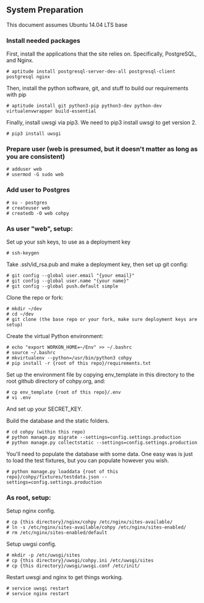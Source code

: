 ## System Preparation

This document assumes Ubuntu 14.04 LTS base

### Install needed packages

First, install the applications that the site relies on. Specifically, PostgreSQL, and Nginx. 

```
# aptitude install postgresql-server-dev-all postgresql-client postgresql nginx
```

Then, install the python software, git, and stuff to build our requirements with pip

```
# aptitude install git python3-pip python3-dev python-dev virtualenvwrapper build-essential
```

Finally, install uwsgi via pip3. We need to pip3 install uwsgi to get version 2.

```
# pip3 install uwsgi
```

### Prepare user (web is presumed, but it doesn't matter as long as you are consistent)
```
# adduser web
# usermod -G sudo web
```

### Add user to Postgres
```
# su - postgres
# createuser web
# createdb -O web cohpy
```

### As user "web", setup:

Set up your ssh keys, to use as a deployment key

```
# ssh-keygen
```

Take .ssh/id_rsa.pub and make a deployment key, then set up git config:

```
# git config --global user.email "{your email}"
# git config --global user.name "{your name}"
# git config --global push.default simple
```

Clone the repo or fork:

```
# mkdir ~/dev
# cd ~/dev
# git clone (the base repo or your fork, make sure deployment keys are setup)
```

Create the virtual Python environment:

```
# echo "export WORKON_HOME=~/Env" >> ~/.bashrc
# source ~/.bashrc
# mkvirtualenv --python=/usr/bin/python3 cohpy
# pip install -r {root of this repo}/requirements.txt
```

Set up the environment file by copying env_template in this directory to the root github directory of cohpy.org, and:

```
# cp env_template {root of this repo}/.env
# vi .env
```

And set up your SECRET_KEY.

Build the database and the static folders.

```
# cd cohpy (within this repo)
# python manage.py migrate --settings=config.settings.production
# python manage.py collectstatic --settings=config.settings.production
```

You'll need to populate the database with some data. One easy was is just to load the test fixtures, but you can populate however you wish.

```
# python manage.py loaddata {root of this repo}/cohpy/fixtures/testdata.json --settings=config.settings.production
```

### As root, setup:

Setup nginx config.

```
# cp {this directory}/nginx/cohpy /etc/nginx/sites-available/
# ln -s /etc/nginx/sites-available/cohpy /etc/nginx/sites-enabled/
# rm /etc/nginx/sites-enabled/default
```

Setup uwgsi config.

```
# mkdir -p /etc/uwsgi/sites
# cp {this directory}/uwsgi/cohpy.ini /etc/uwsgi/sites
# cp {this directory}/uwsgi/uwsgi.conf /etc/init/
```

Restart uwsgi and nginx to get things working.

```
# service uwsgi restart
# service nginx restart
```

